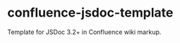 confluence-jsdoc-template
=========================

Template for JSDoc 3.2+ in Confluence wiki markup.
